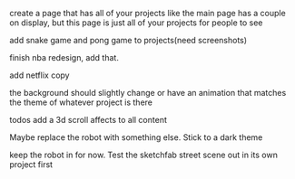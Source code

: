 create a page that has all of your projects
like the main page has a couple on display,
but this page is just all of your projects for 
people to see 

add snake game and pong game to projects(need screenshots)

finish nba redesign, add that.

add netflix copy

the background should slightly change or
have an animation that matches the theme of
whatever project is there



todos
add a 3d scroll affects to all content

Maybe replace the robot with something else. Stick to a dark theme 

keep the robot in for now. Test the sketchfab street scene out in its own project first